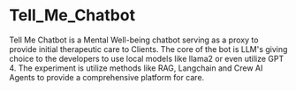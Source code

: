 # Tell_Me_Chatbot
Tell Me Chatbot is a Mental Well-being chatbot serving as a proxy to provide initial therapeutic care to Clients. The core of the bot is LLM's giving choice to the developers to use local models like llama2 or even utilize GPT 4. The experiment is utilize methods like RAG, Langchain and Crew AI Agents to provide a comprehensive platform for care.
